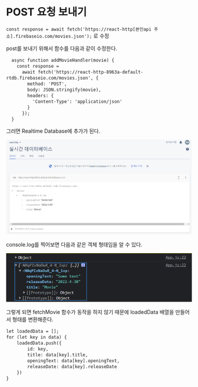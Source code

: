 # POST 요청 보내기

`const response = await fetch('https://react-http[본인api 주소].firebaseio.com/movies.json');`
로 수정

post를 보내기 위해서 함수를 다음과 같이 수정한다. 
```
  async function addMovieHandler(movie) {
    const response =
      await fetch('https://react-http-8963a-default-rtdb.firebaseio.com/movies.json', {
        method: 'POST',
        body: JSON.stringify(movie),
        headers: {
          'Content-Type': 'application/json'
        }
      });
  }
```

그러면 Realtime Database에 추가가 된다.

![](images/2022-04-30-02-49-30.png)

console.log를 찍어보면 다음과 같은 객체 형태임을 알 수 있다.

![](images/2022-04-30-02-50-00.png)

그렇게 되면 fetchMovie 함수가 동작을 하지 않기 때문에 loadedData 배열을 만들어서 형태를 변환해준다.

```
let loadedData = [];
for (let key in data) {
    loadedData.push({
        id: key,
        title: data[key].title,
        openingText: data[key].openingText,
        releaseDate: data[key].releaseDate
    })
}
```